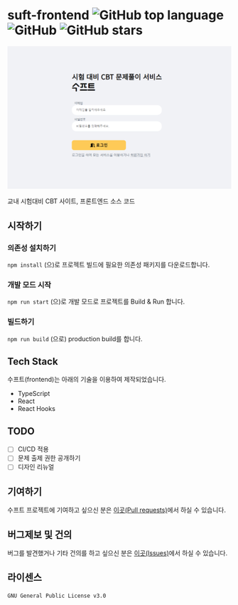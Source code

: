 # suft-frontend ![GitHub top language](https://img.shields.io/github/languages/top/swsuft/suft-frontend?style=flat-square) ![GitHub](https://img.shields.io/github/license/swsuft/suft-frontend?style=flat-square) ![GitHub stars](https://img.shields.io/github/stars/swsuft/suft-frontend?style=social)

![Suft login page](./loginpage.PNG)

교내 시험대비 CBT 사이트, 프론트엔드 소스 코드

## 시작하기
### 의존성 설치하기
`npm install` (으)로 프로젝트 빌드에 필요한 의존성 패키지를 다운로드합니다.

### 개발 모드 시작
`npm run start` (으)로 개발 모드로 프로젝트를 Build & Run 합니다.

### 빌드하기
`npm run build` (으로) production build를 합니다.

## Tech Stack
수프트(frontend)는 아래의 기술을 이용하여 제작되었습니다.
- TypeScript
- React
- React Hooks

## TODO
- [ ] CI/CD 적용
- [ ] 문제 출제 권한 공개하기
- [ ] 디자인 리뉴얼

## 기여하기
수프트 프로젝트에 기여하고 싶으신 분은 [이곳(Pull requests)](https://github.com/swsuft/suft-frontend/pulls)에서 하실 수 있습니다.

## 버그제보 및 건의
버그를 발견했거나 기타 건의를 하고 싶으신 분은 [이곳(Issues)](https://github.com/swsuft/suft-frontend/issues)에서 하실 수 있습니다.

## 라이센스
`GNU General Public License v3.0`
